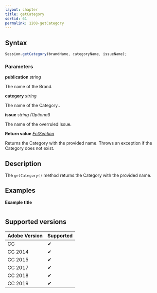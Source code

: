 ```yaml
---
layout: chapter
title: getCategory
sortid: 61
permalink: 1208-getCategory
---
```

## Syntax

```javascript
Session.getCategory(brandName, categoryName, issueName);
```

### Parameters

**publication** *string*

The name of the Brand.

**category** *string*

The name of the Category..

**issue** *string (Optional)*

The name of the overruled Issue.

**Return value** *[EntSection](../../EntSection/index.md)*

Returns the Category with the provided name. Throws an exception if the Category does not exist.

## Description

The `getCategory()` method returns the Category with the provided name. 

## Examples

**Example title**

```javascript

```

## Supported versions

| Adobe Version | Supported |
|---------------|---------|
| CC            | ✔       |
| CC 2014       | ✔       |
| CC 2015       | ✔       |
| CC 2017       | ✔       |
| CC 2018       | ✔       |
| CC 2019       | ✔       |